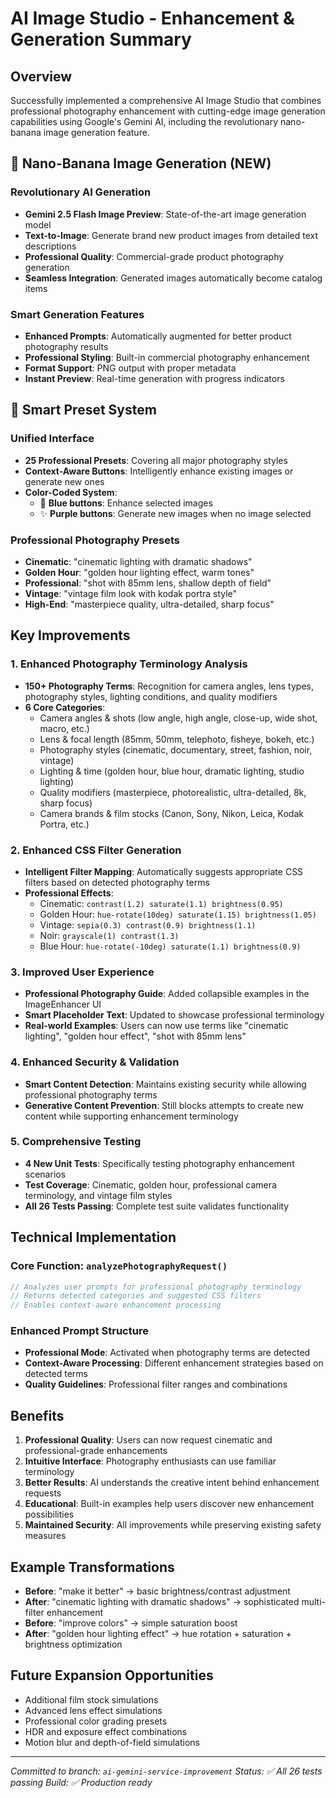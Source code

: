 # AI Image Studio - Enhancement & Generation Summary

## Overview

Successfully implemented a comprehensive AI Image Studio that combines professional photography enhancement with cutting-edge image generation capabilities using Google's Gemini AI, including the revolutionary nano-banana image generation feature.

## 🍌 Nano-Banana Image Generation (NEW)

### Revolutionary AI Generation

- **Gemini 2.5 Flash Image Preview**: State-of-the-art image generation model
- **Text-to-Image**: Generate brand new product images from detailed text descriptions
- **Professional Quality**: Commercial-grade product photography generation
- **Seamless Integration**: Generated images automatically become catalog items

### Smart Generation Features

- **Enhanced Prompts**: Automatically augmented for better product photography results
- **Professional Styling**: Built-in commercial photography enhancement
- **Format Support**: PNG output with proper metadata
- **Instant Preview**: Real-time generation with progress indicators

## 🎨 Smart Preset System

### Unified Interface

- **25 Professional Presets**: Covering all major photography styles
- **Context-Aware Buttons**: Intelligently enhance existing images or generate new ones
- **Color-Coded System**:
  - 🔧 **Blue buttons**: Enhance selected images
  - ✨ **Purple buttons**: Generate new images when no image selected

### Professional Photography Presets

- **Cinematic**: "cinematic lighting with dramatic shadows"
- **Golden Hour**: "golden hour lighting effect, warm tones"
- **Professional**: "shot with 85mm lens, shallow depth of field"
- **Vintage**: "vintage film look with kodak portra style"
- **High-End**: "masterpiece quality, ultra-detailed, sharp focus"

## Key Improvements

### 1. Enhanced Photography Terminology Analysis

- **150+ Photography Terms**: Recognition for camera angles, lens types, photography styles, lighting conditions, and quality modifiers
- **6 Core Categories**:
  - Camera angles & shots (low angle, high angle, close-up, wide shot, macro, etc.)
  - Lens & focal length (85mm, 50mm, telephoto, fisheye, bokeh, etc.)
  - Photography styles (cinematic, documentary, street, fashion, noir, vintage)
  - Lighting & time (golden hour, blue hour, dramatic lighting, studio lighting)
  - Quality modifiers (masterpiece, photorealistic, ultra-detailed, 8k, sharp focus)
  - Camera brands & film stocks (Canon, Sony, Nikon, Leica, Kodak Portra, etc.)

### 2. Enhanced CSS Filter Generation

- **Intelligent Filter Mapping**: Automatically suggests appropriate CSS filters based on detected photography terms
- **Professional Effects**:
  - Cinematic: `contrast(1.2) saturate(1.1) brightness(0.95)`
  - Golden Hour: `hue-rotate(10deg) saturate(1.15) brightness(1.05)`
  - Vintage: `sepia(0.3) contrast(0.9) brightness(1.1)`
  - Noir: `grayscale(1) contrast(1.3)`
  - Blue Hour: `hue-rotate(-10deg) saturate(1.1) brightness(0.9)`

### 3. Improved User Experience

- **Professional Photography Guide**: Added collapsible examples in the ImageEnhancer UI
- **Smart Placeholder Text**: Updated to showcase professional terminology
- **Real-world Examples**: Users can now use terms like "cinematic lighting", "golden hour effect", "shot with 85mm lens"

### 4. Enhanced Security & Validation

- **Smart Content Detection**: Maintains existing security while allowing professional photography terms
- **Generative Content Prevention**: Still blocks attempts to create new content while supporting enhancement terminology

### 5. Comprehensive Testing

- **4 New Unit Tests**: Specifically testing photography enhancement scenarios
- **Test Coverage**: Cinematic, golden hour, professional camera terminology, and vintage film styles
- **All 26 Tests Passing**: Complete test suite validates functionality

## Technical Implementation

### Core Function: `analyzePhotographyRequest()`

```typescript
// Analyzes user prompts for professional photography terminology
// Returns detected categories and suggested CSS filters
// Enables context-aware enhancement processing
```

### Enhanced Prompt Structure

- **Professional Mode**: Activated when photography terms are detected
- **Context-Aware Processing**: Different enhancement strategies based on detected terms
- **Quality Guidelines**: Professional filter ranges and combinations

## Benefits

1. **Professional Quality**: Users can now request cinematic and professional-grade enhancements
2. **Intuitive Interface**: Photography enthusiasts can use familiar terminology
3. **Better Results**: AI understands the creative intent behind enhancement requests
4. **Educational**: Built-in examples help users discover new enhancement possibilities
5. **Maintained Security**: All improvements while preserving existing safety measures

## Example Transformations

- **Before**: "make it better" → basic brightness/contrast adjustment
- **After**: "cinematic lighting with dramatic shadows" → sophisticated multi-filter enhancement
- **Before**: "improve colors" → simple saturation boost
- **After**: "golden hour lighting effect" → hue rotation + saturation + brightness optimization

## Future Expansion Opportunities

- Additional film stock simulations
- Advanced lens effect simulations
- Professional color grading presets
- HDR and exposure effect combinations
- Motion blur and depth-of-field simulations

---

_Committed to branch: `ai-gemini-service-improvement`_
_Status: ✅ All 26 tests passing_
_Build: ✅ Production ready_
